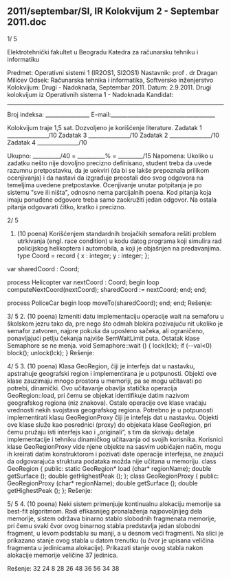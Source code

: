 2011/septembar/SI, IR Kolokvijum 2 - Septembar 2011.doc
--------------------------------------------------------------------------------


1/  5

Elektrotehnički fakultet u Beogradu
Katedra za računarsku tehniku i informatiku

Predmet: Operativni sistemi 1 (IR2OS1, SI2OS1)
Nastavnik: prof . dr Dragan Milićev
Odsek: Računarska tehnika i informatika, Softversko inženjerstvo
Kolokvijum: Drugi - Nadoknada, Septembar 2011.
Datum: 2.9.2011.
Drugi kolokvijum iz Operativnih sistema 1 -  Nadoknada
Kandidat:
 _____________________________________________________________
Broj indeksa: ________________  E-mail:______________________________________

Kolokvijum traje 1,5 sat. Dozvoljeno je korišćenje literature.
Zadatak 1 _______________/10   Zadatak 3 _______________/10
Zadatak 2 _______________/10   Zadatak 4 _______________/10

Ukupno: __________/40 = __________% = _________/15
Napomena: Ukoliko u zadatku nešto nije dovoljno precizno definisano, student treba da
uvede razumnu pretpostavku, da je uokviri (da bi se lakše prepoznala prilikom ocenjivanja) i
da  nastavi  da  izgrađuje  preostali  deo  svog  odgovora  na  temeljima  uvedene  pretpostavke.
Ocenjivanje unutar potpitanja je po sistemu "sve ili ništa", odnosno nema parcijalnih poena.
Kod pitanja koja imaju ponuđene odgovore treba samo zaokružiti jedan odgovor. Na ostala
pitanja odgovarati čitko, kratko i precizno.


2/  5
1. (10 poena)
Korišćenjem standardnih brojačkih semafora rešiti problem utrkivanja (engl. race condition) u
kodu  datog   programa  koji  simulira  rad  policijskog  helikoptera  i  automobila,  a  koji  je
objašnjen na predavanjima.
type Coord = record {
  x : integer;
  y : integer;
};

var sharedCoord : Coord;

process Helicopter
var nextCoord : Coord;
begin
  loop
    computeNextCoord(nextCoord);
    sharedCoord := nextCoord;
  end;
end;

process PoliceCar
begin
  loop
    moveTo(sharedCoord);
  end;
end;
Rešenje:

3/  5
2. (10 poena)
Izmeniti datu implementaciju operacije wait na semaforu u školskom jezru tako da, pre nego
što odmah blokira pozivajuću nit ukoliko je semafor zatvoren, najpre pokuša da uposleno
sačeka, ali ograničeno, ponavljajući petlju čekanja najviše
SemWaitLimit puta. Ostatak klase
Semaphore se ne menja.
void Semaphore::wait () {
  lock(lck);
  if (--val<0)
    block();
  unlock(lck);
}
Rešenje:

4/  5
3. (10 poena)
Klasa
GeoRegion, čiji  je  interfejs  dat  u  nastavku, apstrahuje  geografski  region  i
implementirana je u potpunosti. Objekti ove klase zauzimaju mnogo prostora u memoriji, pa
se  mogu  učitavati  po  potrebi,  dinamički.  Ovo  učitavanje  obavlja  statička  operacija
GeoRegion::load, pri čemu se objekat identifikuje datim nazivom geografskog regiona (niz
znakova). Ostale operacije ove klase vraćaju vrednosti nekih svojstava geografskog regiona.
Potrebno je u potpunosti implementirati klasu GeoRegionProxy čiji je intefejs dat u nastavku.
Objekti  ove  klase  služe  kao  posrednici  (proxy)  do  objekata  klase
GeoRegion,  pri  čemu
pružaju  isti  interfejs  kao  i  „originali“,  s  tim  da  skrivaju  detalje  implementacije  i  tehniku
dinamičkog  učitavanja  od  svojih  korisnika.  Korisnici  klase GeoRegionProxy vide  njene
objekte na sasvim uobičajen način, mogu ih kreirati datim konstruktorom i pozivati date
operacije  interfejsa, ne  znajući  da odgovarajuća   struktura podataka možda  nije  učitana  u
memoriju.
class GeoRegion {
public:
  static GeoRegion* load (char* regionName);
  double getSurface ();
  double getHighestPeak ();
};
class GeoRegionProxy {
public:
  GeoRegionProxy (char* regionName);
  double getSurface ();
  double getHighestPeak ();
};
Rešenje:

5/  5
4. (10 poena)
Neki  sistem  primenjuje  kontinualnu  alokaciju  memorije  sa best-fit algoritmom. Radi
efikasnijeg  pronalaženja  najpovoljnijeg  dela  memorije,  sistem  održava  binarno  stablo
slobodnih fragmenata memorije, pri čemu svaki čvor ovog    binarnog stabla predstavlja jedan
slobodni  fragment,  u  levom  podstablu  su  manji,  a  u  desnom  veći  fragmenti.  Na  slici  je
prikazano  stanje  ovog  stabla u  datom  trenutku  (u  čvor  je  upisana  veličina  fragmenta  u
jedinicama  alokacije).  Prikazati  stanje  ovog  stabla  nakon  alokacije  memorije  veličine  37
jedinica.

Rešenje:
32
24
8 28
26
48
36 56
34 38
